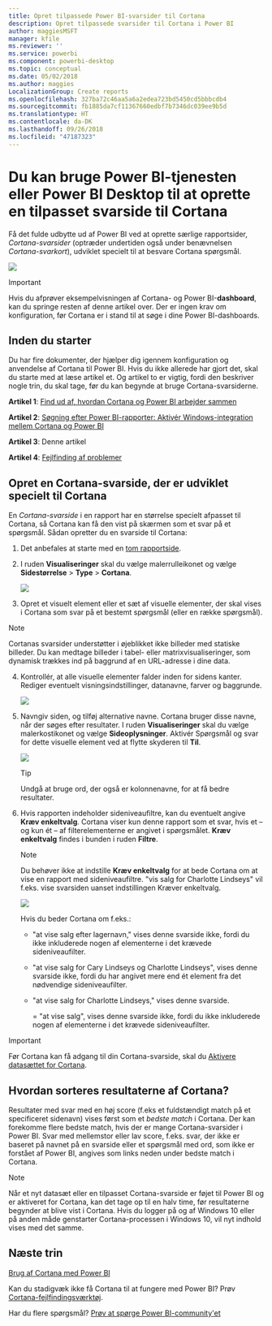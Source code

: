 ```yaml
---
title: Opret tilpassede Power BI-svarsider til Cortana
description: Opret tilpassede svarsider til Cortana i Power BI
author: maggiesMSFT
manager: kfile
ms.reviewer: ''
ms.service: powerbi
ms.component: powerbi-desktop
ms.topic: conceptual
ms.date: 05/02/2018
ms.author: maggies
LocalizationGroup: Create reports
ms.openlocfilehash: 327ba72c46aa5a6a2edea723bd5450cd5bbbcdb4
ms.sourcegitcommit: fb1885da7cf11367660edbf7b7346dc039ee9b5d
ms.translationtype: HT
ms.contentlocale: da-DK
ms.lasthandoff: 09/26/2018
ms.locfileid: "47187323"
---
```

# <a name="use-power-bi-service-or-power-bi-desktop-to-create-a-custom-answer-page-for-cortana"></a>Du kan bruge Power BI-tjenesten eller Power BI Desktop til at oprette en tilpasset svarside til Cortana
Få det fulde udbytte ud af Power BI ved at oprette særlige rapportsider, *Cortana-svarsider* (optræder undertiden også under benævnelsen *Cortana-svarkort*), udviklet specielt til at besvare Cortana spørgsmål.

![](media/service-cortana-answer-cards/power-bi-cortana.png)

> [!IMPORTANT]
> Hvis du afprøver eksempelvisningen af Cortana- og Power BI-**dashboard**, kan du springe resten af denne artikel over. Der er ingen krav om konfiguration, før Cortana er i stand til at søge i dine Power BI-dashboards.
> 
> 

## <a name="before-you-begin"></a>Inden du starter
Du har fire dokumenter, der hjælper dig igennem konfiguration og anvendelse af Cortana til Power BI. Hvis du ikke allerede har gjort det, skal du starte med at læse artikel et. Og artikel to er vigtig, fordi den beskriver nogle trin, du skal tage, før du kan begynde at bruge Cortana-svarsiderne.

**Artikel 1**: [Find ud af, hvordan Cortana og Power BI arbejder sammen](service-cortana-intro.md)

**Artikel 2**: [Søgning efter Power BI-rapporter: Aktivér Windows-integration mellem Cortana og Power BI](service-cortana-enable.md)

**Artikel 3**: Denne artikel

**Artikel 4**: [Fejlfinding af problemer](service-cortana-troubleshoot.md)

## <a name="create-a-cortana-answer-page-designed-specifically-for-cortana"></a>Opret en Cortana-svarside, der er udviklet specielt til Cortana
En *Cortana-svarside* i en rapport har en størrelse specielt afpasset til Cortana, så Cortana kan få den vist på skærmen som et svar på et spørgsmål. Sådan opretter du en svarside til Cortana:

1. Det anbefales at starte med en [tom rapportside](power-bi-report-add-page.md).
2. I ruden **Visualiseringer** skal du vælge malerrulleikonet og vælge **Sidestørrelse** > **Type** > **Cortana**.
   
    ![](media/service-cortana-answer-cards/pbi-cortana-page-size-new.png)
3. Opret et visuelt element eller et sæt af visuelle elementer, der skal vises i Cortana som svar på et bestemt spørgsmål (eller en række spørgsmål).

> [!NOTE]
> Cortanas svarsider understøtter i øjeblikket ikke billeder med statiske billeder. Du kan medtage billeder i tabel- eller matrixvisualiseringer, som dynamisk trækkes ind på baggrund af en URL-adresse i dine data. 
> 
> 

4. Kontrollér, at alle visuelle elementer falder inden for sidens kanter. Rediger eventuelt visningsindstillinger, datanavne, farver og baggrunde.  
   
    ![](media/service-cortana-answer-cards/pbi_cortana_modify-new.png)
5. Navngiv siden, og tilføj alternative navne. Cortana bruger disse navne, når der søges efter resultater. I ruden **Visualiseringer** skal du vælge malerkostikonet og vælge **Sideoplysninger**. Aktivér Spørgsmål og svar for dette visuelle element ved at flytte skyderen til **Til**.
   
    ![](media/service-cortana-answer-cards/pbi_cortana_names-newer.png)
   
   > [!TIP]
   > Undgå at bruge ord, der også er kolonnenavne, for at få bedre resultater.
   > 
   > 
6. Hvis rapporten indeholder sideniveaufiltre, kan du eventuelt angive **Kræv enkeltvalg**. Cortana viser kun denne rapport som et svar, hvis et – og kun ét – af filterelementerne er angivet i spørgsmålet. **Kræv enkeltvalg** findes i bunden i ruden **Filtre**.
   
   > [!NOTE]
   > Du behøver ikke at indstille **Kræv enkeltvalg** for at bede Cortana om at vise en rapport med sideniveaufiltre. "vis salg for Charlotte Lindseys" vil f.eks. vise svarsiden uanset indstillingen Kræver enkeltvalg.
   > 
   > 
   
     ![](media/service-cortana-answer-cards/pbi-cortana-single-selection-new.png)
   
      Hvis du beder Cortana om f.eks.:
   
   * "at vise salg efter lagernavn," vises denne svarside ikke, fordi du ikke inkluderede nogen af elementerne i det krævede sideniveaufilter.
   * "at vise salg for Cary Lindseys og Charlotte Lindseys", vises denne svarside ikke, fordi du har angivet mere end ét element fra det nødvendige sideniveaufilter.
   * "at vise salg for Charlotte Lindseys," vises denne svarside.
     
     = "at vise salg", vises denne svarside ikke, fordi du ikke inkluderede nogen af elementerne i det krævede sideniveaufilter.

> [!IMPORTANT]
> Før Cortana kan få adgang til din Cortana-svarside, skal du [Aktivere datasættet for Cortana](service-cortana-enable.md).
> 
> 

## <a name="how-does-cortana-order-the-results"></a>Hvordan sorteres resultaterne af Cortana?
Resultater med svar med en høj score (f.eks et fuldstændigt match på et specificeret sidenavn) vises først som et *bedste match* i Cortana. Der kan forekomme flere bedste match, hvis der er mange Cortana-svarsider i Power BI. Svar med mellemstor eller lav score, f.eks. svar, der ikke er baseret på navnet på en svarside eller et spørgsmål med ord, som ikke er forstået af Power BI, angives som links neden under bedste match i Cortana.

> [!NOTE]
> Når et nyt datasæt eller en tilpasset Cortana-svarside er føjet til Power BI og er aktiveret for Cortana, kan det tage op til en halv time, før resultaterne begynder at blive vist i Cortana. Hvis du logger på og af Windows 10 eller på anden måde genstarter Cortana-processen i Windows 10, vil nyt indhold vises med det samme.
> 
> 

## <a name="next-steps"></a>Næste trin
[Brug af Cortana med Power BI](service-cortana-intro.md)

Kan du stadigvæk ikke få Cortana til at fungere med Power BI?  Prøv [Cortana-fejlfindingsværktøj](service-cortana-troubleshoot.md).

Har du flere spørgsmål? [Prøv at spørge Power BI-community'et](http://community.powerbi.com/)

